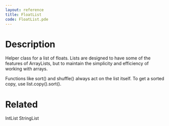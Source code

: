 ```yaml
---
layout: reference
title: FloatList
code: FloatList.pde
---
```


# Description

Helper class for a list of floats. Lists are designed to have some of the 
features of ArrayLists, but to maintain the simplicity and efficiency of
working with arrays. 

Functions like sort() and shuffle() always act on the list itself. To get 
a sorted copy, use list.copy().sort().

# Related

IntList
StringList
